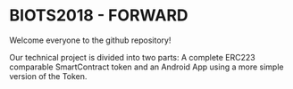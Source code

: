 # BIOTS2018 - FORWARD


Welcome everyone to the github repository!

Our technical project is divided into two parts: A complete ERC223 comparable SmartContract token and an Android App using a more simple version of the Token.
